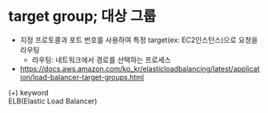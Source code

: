 # target group; 대상 그룹

- 지정 프로토콜과 포트 번호를 사용하여 특정 target(ex: EC2인스턴스)으로 요청을 라우팅
  - 라우팅: 네트워크에서 경로를 선택하는 프로세스
- https://docs.aws.amazon.com/ko_kr/elasticloadbalancing/latest/application/load-balancer-target-groups.html

(+) keyword  
ELB(Elastic Load Balancer)
